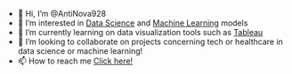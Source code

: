 - 👋 Hi, I’m @AntiNova928
- 👀 I’m interested in [Data Science](https://www.udemy.com/course/100-days-of-code/) and [Machine Learning](https://www.youtube.com/watch?v=sw3o0rAazMg&list=LL&index=7) models
- 🌱 I’m currently learning on data visualization tools such as [Tableau](https://www.youtube.com/watch?v=QILNlRvJlfQ&ab_channel=AlexTheAnalyst) 
- 💞️ I’m looking to collaborate on projects concerning tech or healthcare in data science or machine learning!
- 📫 How to reach me [Click here!](linkedin.com/in/daniel-ng-b9b817241)

<!---
AntiNova928/AntiNova928 is a ✨ special ✨ repository because its `README.md` (this file) appears on your GitHub profile.
You can click the Preview link to take a look at your changes.
--->
